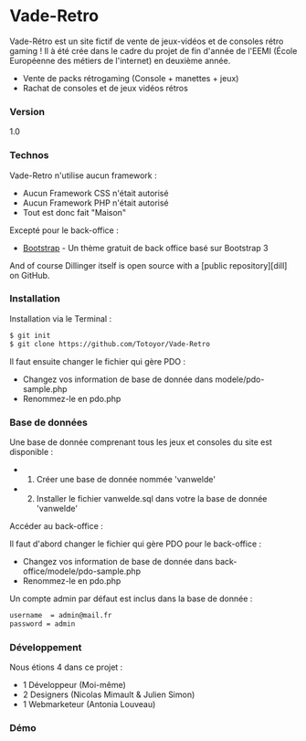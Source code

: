 # Vade-Retro

Vade-Rétro est un site fictif de vente de jeux-vidéos et de consoles rétro gaming !
Il à été crée dans le cadre du projet de fin d'année de l'EEMI (École Européenne des métiers de l'internet) en deuxième année.

  - Vente de packs rétrogaming (Console + manettes + jeux)
  - Rachat de consoles et de jeux vidéos rétros

### Version
1.0

### Technos
Vade-Retro n'utilise aucun framework :
* Aucun Framework CSS n'était autorisé
* Aucun Framework PHP n'était autorisé
* Tout est donc fait "Maison"

Excepté pour le back-office :
* [Bootstrap] - Un thème gratuit de back office basé sur Bootstrap 3


And of course Dillinger itself is open source with a [public repository][dill]
 on GitHub.

### Installation

Installation via le Terminal :

```sh
$ git init
$ git clone https://github.com/Totoyor/Vade-Retro
```

Il faut ensuite changer le fichier qui gère PDO :
* Changez vos information de base de donnée dans modele/pdo-sample.php
* Renommez-le en pdo.php

### Base de données

Une base de donnée comprenant tous les jeux et consoles du site est disponible :
* 1. Créer une base de donnée nommée 'vanwelde'
* 2. Installer le fichier vanwelde.sql dans votre la base de donnée 'vanwelde'

Accéder au back-office :

Il faut d'abord changer le fichier qui gère PDO pour le back-office :
* Changez vos information de base de donnée dans back-office/modele/pdo-sample.php
* Renommez-le en pdo.php

Un compte admin par défaut est inclus dans la base de donnée :
```sh
username  = admin@mail.fr
password = admin
```


### Développement
Nous étions 4 dans ce projet :

* 1 Développeur (Moi-même)
* 2 Designers (Nicolas Mimault & Julien Simon)
* 1 Webmarketeur (Antonia Louveau)


### Démo



[//]: # (Liens)

   [Bootstrap]: <http://twitter.github.com/bootstrap/>

